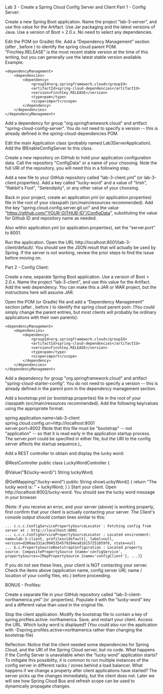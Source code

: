 Lab 3 - Create a Spring Cloud Config Server and Client
Part 1 - Config Server:

Create a new Spring Boot application. Name the project "lab-3-server”, and use this value for the Artifact. Use Jar packaging and the latest versions of Java. Use a version of Boot > 2.0.x. No need to select any dependencies.

Edit the POM (or Gradle) file. Add a “Dependency Management” section (after <properties>, before <dependencies>) to identify the spring cloud parent POM. "Finchley.RELEASE" is the most recent stable version at the time of this writing, but you can generally use the latest stable version available. Example:

    <dependencyManagement>
        <dependencies>
            <dependency>
                <groupId>org.springframework.cloud</groupId>
                <artifactId>spring-cloud-dependencies</artifactId>
                <version>Finchley.RELEASE</version>
                <type>pom</type>
                <scope>import</scope>
            </dependency>
        </dependencies>
    </dependencyManagement>
Add a dependency for group "org.springframework.cloud" and artifact "spring-cloud-config-server". You do not need to specify a version -- this is already defined in the spring-cloud-dependencies POM.

Edit the main Application class (probably named Lab3ServerApplication). Add the @EnableConfigServer to this class.

Create a new repository on GitHub to hold your application configuration data. Call the repository "ConfigData" or a name of your choosing. Note the full URI of the repository, you will need this in a following step.

Add a new file to your GitHub repository called "lab-3-client.yml” (or lab-3-client.properties). Add a key called "lucky-word" and a value of "Irish", "Rabbit's Foot", "Serendipity", or any other value of your choosing.

Back in your project, create an application.yml (or application.properties) file in the root of your classpath (src/main/resources recommended). Add the key "spring.cloud.config.server.git.uri" and the value "https://github.com/"YOUR-GITHUB-ID"/ConfigData", substituting the value for Github ID and repository name as needed.

Also within application.yml (or application.properties), set the “server.port” to 8001.

Run the application. Open the URL http://localhost:8001/lab-3-client/default/. You should see the JSON result that will actually be used by Spring. If the server is not working, review the prior steps to find the issue before moving on.

Part 2 - Config Client:

Create a new, separate Spring Boot application. Use a version of Boot > 2.0.x. Name the project "lab-3-client", and use this value for the Artifact. Add the web dependency. You can make this a JAR or WAR project, but the instructions here will assume JAR.

Open the POM (or Gradle) file and add a “Dependency Management” section (after , before ) to identify the spring cloud parent pom. (You could simply change the parent entries, but most clients will probably be ordinary applications with their own parents):

    <dependencyManagement>
        <dependencies>
            <dependency>
                <groupId>org.springframework.cloud</groupId>
                <artifactId>spring-cloud-dependencies</artifactId>
                <version>Finchley.RELEASE</version>
                <type>pom</type>
                <scope>import</scope>
            </dependency>
        </dependencies>
    </dependencyManagement>
Add a dependency for group "org.springframework.cloud" and artifact "spring-cloud-starter-config”. You do not need to specify a version -- this is already defined in the parent pom in the dependency management section.

Add a bootstrap.yml (or bootstrap.properties) file in the root of your classpath (src/main/resources recommended). Add the following key/values using the appropriate format:

spring.application.name=lab-3-client
spring.cloud.config.uri=http://localhost:8001  
server.port=8002
(Note that this file must be "bootstrap" -- not "application" -- so that it is read early in the application startup process. The server.port could be specified in either file, but the URI to the config server affects the startup sequence.)_

Add a REST controller to obtain and display the lucky word:

@RestController
public class LuckyWordController {

@Value("${lucky-word}") String luckyWord;

@GetMapping("/lucky-word")
public String showLuckyWord() {
return "The lucky word is: " + luckyWord;
}
}
Start your client. Open http://localhost:8002/lucky-word. You should see the lucky word message in your browser.

(Note: if you receive an error, and your server (above) is working properly, first confirm that your client is actually contacting your server. The Client's console output should contain lines similar to this:

    ... c.c.c.ConfigServicePropertySourceLocator : Fetching config from server at : http://localhost:8001
    ... c.c.c.ConfigServicePropertySourceLocator : Located environment: name=lab-3-client, profiles=[default], label=null, version=d200aa331ac9945354579204ea816157251059f6, state=null
    ... b.c.PropertySourceBootstrapConfiguration : Located property source: CompositePropertySource {name='configService', propertySources=[MapPropertySource {name='configClient'}, ...]}
If you do not see these lines, your client is NOT contacting your server. Check the items above (application name, config server URI, name / location of your config files, etc.) before proceeding.

BONUS - Profiles:

Create a separate file in your GitHub repository called "lab-3-client-northamerica.yml” (or .properties). Populate it with the "lucky-word" key and a different value than used in the original file.

Stop the client application. Modify the bootstrap file to contain a key of spring.profiles.active: northamerica. Save, and restart your client. Access the URL. Which lucky word is displayed? (You could also run the application with -Dspring.profiles.active=northamerica rather than changing the bootstrap file)

Reflection:
Notice that the client needed some dependencies for Spring Cloud, and the URI of the Spring Cloud server, but no code.
What happens if the Config Server is unavailable when the “lucky word” application starts? To mitigate this possibility, it is common to run multiple instances of the config server in different racks / zones behind a load balancer.
What happens if we change a property after client applications have started? The server picks up the changes immediately, but the client does not. Later we will see how Spring Cloud Bus and refresh scope can be used to dynamically propagate changes.
